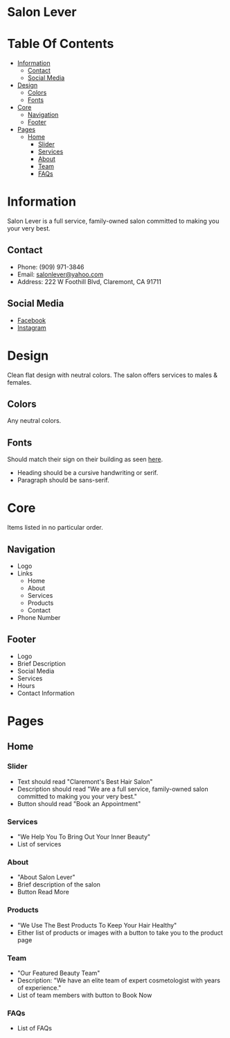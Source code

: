 # Salon Lever


# Table Of Contents

- [Information](#information)
    - [Contact](#contact)
    - [Social Media](#social-media)
- [Design](#design)
    - [Colors](#colors)
    - [Fonts](#fonts)
- [Core](#core)
    - [Navigation](#navigation)
    - [Footer](#footer)
- [Pages](#pages)
    - [Home](#home)
        - [Slider](#slider)
        - [Services](#services)
        - [About](#about)
        - [Team](#team)
        - [FAQs](#faqs)

# Information
Salon Lever is a full service, family-owned salon committed to making you your very best.

## Contact

- Phone: (909) 971-3846
- Email: salonlever@yahoo.com
- Address: 222 W Foothill Blvd, Claremont, CA 91711

## Social Media
- [Facebook](https://www.facebook.com/SalonLeverClaremont/)
- [Instagram](https://www.instagram.com/salonlever/)

# Design

Clean flat design with neutral colors. The salon offers services to males & females.

## Colors

Any neutral colors.

## Fonts

Should match their sign on their building as seen [here](https://www.google.com/maps/uv?pb=!1s0x80c331c20572a381%3A0x1970b9d76c3d57bd!3m1!7e115!4shttps%3A%2F%2Flh5.googleusercontent.com%2Fp%2FAF1QipNQXB2y9m0B51IcW0Y_5BjEfkzaxnReh0wiCHjI%3Dw239-h160-k-no!5ssalon%20lever%20-%20Google%20Search!15sCgIgAQ&imagekey=!1e10!2sAF1QipNQXB2y9m0B51IcW0Y_5BjEfkzaxnReh0wiCHjI&hl=en&sa=X&ved=2ahUKEwjJ78js3875AhUZk2oFHd-MBFIQoip6BAhmEAM).

- Heading should be a cursive handwriting or serif.
- Paragraph should be sans-serif.

# Core
Items listed in no particular order.

## Navigation

- Logo
- Links
  - Home
  - About
  - Services
  - Products
  - Contact
- Phone Number

## Footer

- Logo
- Brief Description
- Social Media
- Services
- Hours
- Contact Information

# Pages

## Home

### Slider

- Text should read "Claremont's Best Hair Salon"
- Description should read "We are a full service, family-owned salon committed to making you your very best."
- Button should read "Book an Appointment"

### Services

- "We Help You To Bring Out Your Inner Beauty"
- List of services

### About

- "About Salon Lever"
- Brief description of the salon
- Button Read More

### Products

- "We Use The Best Products To Keep Your Hair Healthy"
- Either list of products or images with a button to take you to the product page

### Team

- "Our Featured Beauty Team"
- Description: "We have an elite team of expert cosmetologist with years of experience."
- List of team members with button to Book Now

### FAQs

- List of FAQs
